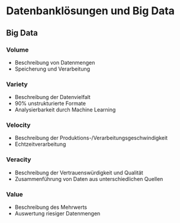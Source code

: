 # Datenbanklösungen und Big Data

## Big Data

### Volume
- Beschreibung von Datenmengen
- Speicherung und Verarbeitung

### Variety
- Beschreibung der Datenvielfalt
- 90% unstrukturierte Formate
- Analysierbarkeit durch Machine Learning

### Velocity
- Beschreibung der Produktions-/Verarbeitungsgeschwindigkeit
- Echtzeitverarbeitung

### Veracity
- Beschreibung der Vertrauenswürdigkeit und Qualität
- Zusammenführung von Daten aus unterschiedlichen Quellen

### Value
- Beschreibung des Mehrwerts
- Auswertung riesiger Datenmengen

